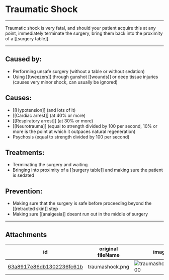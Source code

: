 # Traumatic Shock

 

---

Traumatic shock is very fatal, and should your patient acquire this at any point, immediately terminate the surgery, bring them back into the proximity of a [[surgery table]].

---
## Caused by:

- Performing unsafe surgery (without a table or without sedation)
- Using [[tweezers]] through gunshot [[wounds]] or deep tissue injuries (causes very minor shock, can usually be ignored)

## Causes:

- [[Hypotension]] (and lots of it)
- [[Cardiac arrest]] (at 40% or more)
- [[Respiratory arrest]] (at 30% or more)
- [[Neurotrauma]] (equal to strength divided by 100 per second, 10% or more is the point at which it outpaces natural regeneration)
- Psychosis (equal to strength divided by 100 per second)

## Treatments:

- Terminating the surgery and waiting
- Bringing into proximity of a [[surgery table]] and making sure the patient is sedated

## Prevention:

- Making sure that the surgery is safe before proceeding beyond the [[retracted skin]] step
- Making sure [[analgesia]] doesnt run out in the middle of surgery

---

## Attachments

id | original fileName | image
---|---|---
[63a8917e86db1302236fc61b](63a8917e86db1302236fc61b.png) | traumashock.png | ![traumashock.png\|200](63a8917e86db1302236fc61b.png)